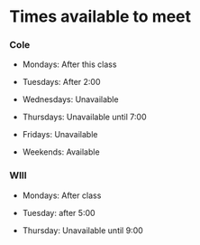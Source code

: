 # Times available to meet

### Cole

* Mondays: After this class

* Tuesdays: After 2:00

* Wednesdays: Unavailable

* Thursdays: Unavailable until 7:00

* Fridays: Unavailable

* Weekends: Available

### WIll

* Mondays: After class

* Tuesday: after 5:00

* Thursday: Unavailable until 9:00
